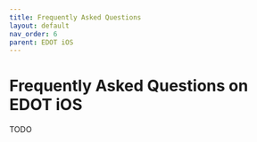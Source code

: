 ```yaml
---
title: Frequently Asked Questions
layout: default
nav_order: 6
parent: EDOT iOS
---
```


# Frequently Asked Questions on EDOT iOS

TODO